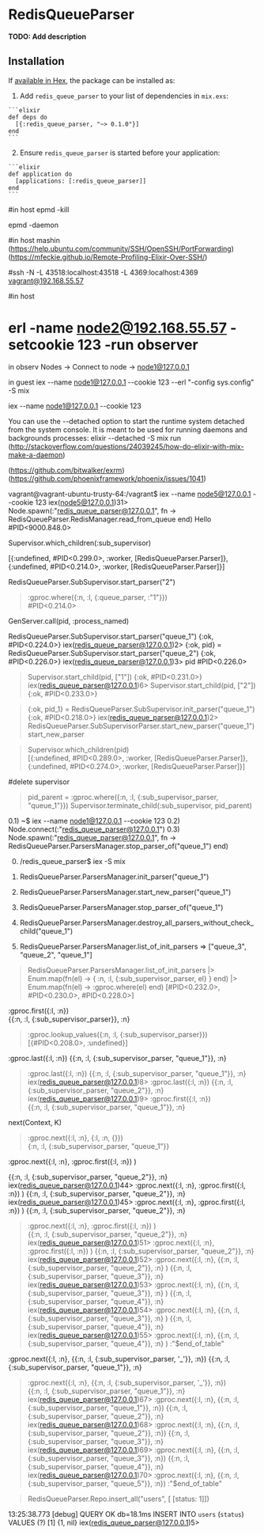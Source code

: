 # RedisQueueParser

**TODO: Add description**

## Installation

If [available in Hex](https://hex.pm/docs/publish), the package can be installed as:

  1. Add `redis_queue_parser` to your list of dependencies in `mix.exs`:

    ```elixir
    def deps do
      [{:redis_queue_parser, "~> 0.1.0"}]
    end
    ```

  2. Ensure `redis_queue_parser` is started before your application:

    ```elixir
    def application do
      [applications: [:redis_queue_parser]]
    end
    ```

    
#in host
 epmd -kill

 epmd -daemon

#in host mashin (https://help.ubuntu.com/community/SSH/OpenSSH/PortForwarding)(https://mfeckie.github.io/Remote-Profiling-Elixir-Over-SSH/)

#ssh -N -L 43518:localhost:43518 -L 4369:localhost:4369 vagrant@192.168.55.57

#in host
# erl -name node2@192.168.55.57 -setcookie 123 -run observer

in observ
Nodes -> Connect to node -> node1@127.0.0.1

in guest
iex --name node1@127.0.0.1 --cookie 123  --erl "-config sys.config" -S mix

iex --name node1@127.0.0.1 --cookie 123 



You can use the --detached option to start the runtime system detached from the system console. It is meant to be used for running daemons and backgrounds processes:
elixir --detached -S mix run (http://stackoverflow.com/questions/24039245/how-do-elixir-with-mix-make-a-daemon)

(https://github.com/bitwalker/exrm)
(https://github.com/phoenixframework/phoenix/issues/1041)




vagrant@vagrant-ubuntu-trusty-64:/vagrant$ iex --name node5@127.0.0.1 --cookie 123
iex(node5@127.0.0.1)31> Node.spawn(:"redis_queue_parser@127.0.0.1", fn -> RedisQueueParser.RedisManager.read_from_queue end)
Hello
#PID<9000.848.0>




Supervisor.which_children(:sub_supervisor)

[{:undefined, #PID<0.299.0>, :worker, [RedisQueueParser.Parser]},
 {:undefined, #PID<0.214.0>, :worker, [RedisQueueParser.Parser]}]

RedisQueueParser.SubSupervisor.start_parser("2")

> :gproc.where({:n, :l, {:queue_parser, :"1"}})    
#PID<0.214.0>


GenServer.call(pid, :process_named)


 RedisQueueParser.SubSupervisor.start_parser("queue_1") 
{:ok, #PID<0.224.0>}
iex(redis_queue_parser@127.0.0.1)2> {:ok, pid} = RedisQueueParser.SubSupervisor.start_parser("queue_2")
{:ok, #PID<0.226.0>}
iex(redis_queue_parser@127.0.0.1)3> pid
#PID<0.226.0>

> Supervisor.start_child(pid, ["1"])
{:ok, #PID<0.231.0>}
iex(redis_queue_parser@127.0.0.1)6> Supervisor.start_child(pid, ["2"])
{:ok, #PID<0.233.0>}



> {:ok, pid_1} = RedisQueueParser.SubSupervisor.init_parser("queue_1")
{:ok, #PID<0.218.0>}
iex(redis_queue_parser@127.0.0.1)2> RedisQueueParser.SubSupervisorParser.start_new_parser("queue_1")
start_new_parser

> Supervisor.which_children(pid)                                  
[{:undefined, #PID<0.289.0>, :worker, [RedisQueueParser.Parser]},
 {:undefined, #PID<0.274.0>, :worker, [RedisQueueParser.Parser]}]


#delete supervisor 
> pid_parent = :gproc.where({:n, :l, {:sub_supervisor_parser, "queue_1"}}) 
Supervisor.terminate_child(:sub_supervisor, pid_parent)


0.1) ~$ iex --name node1@127.0.0.1 --cookie 123
0.2) Node.connect(:"redis_queue_parser@127.0.0.1") 
0.3) Node.spawn(:"redis_queue_parser@127.0.0.1", fn -> RedisQueueParser.ParsersManager.stop_parser_of("queue_1") end)

0) /redis_queue_parser$ iex -S mix

1) RedisQueueParser.ParsersManager.init_parser("queue_1")

2) RedisQueueParser.ParsersManager.start_new_parser("queue_1")

3) RedisQueueParser.ParsersManager.stop_parser_of("queue_1")

4) RedisQueueParser.ParsersManager.destroy_all_parsers_without_check_child("queue_1")

5) RedisQueueParser.ParsersManager.list_of_init_parsers => ["queue_3", "queue_2", "queue_1"]
  > RedisQueueParser.ParsersManager.list_of_init_parsers |> Enum.map(fn(el) -> { :n, :l, {:sub_supervisor_parser, el} } end) |> Enum.map(fn(el) -> :gproc.where(el) end)  [#PID<0.232.0>, #PID<0.230.0>, #PID<0.228.0>]





:gproc.first({:l, :n})    
{{:n, :l, {:sub_supervisor_parser}}, :n}


> :gproc.lookup_values({:n, :l, {:sub_supervisor_parser}})
[{#PID<0.208.0>, :undefined}]

:gproc.last({:l, :n})
{{:n, :l, {:sub_supervisor_parser, "queue_1"}}, :n}


> :gproc.last({:l, :n})
{{:n, :l, {:sub_supervisor_parser, "queue_1"}}, :n}
iex(redis_queue_parser@127.0.0.1)8> :gproc.last({:l, :n})
{{:n, :l, {:sub_supervisor_parser, "queue_2"}}, :n}
iex(redis_queue_parser@127.0.0.1)9> :gproc.first({:l, :n})    
{{:n, :l, {:sub_supervisor_parser, "queue_1"}}, :n}


next(Context, K) 
> :gproc.next({:l, :n}, {:l, :n, {}})      
{:n, :l, {:sub_supervisor_parser, "queue_1"}}



 :gproc.next({:l, :n}, :gproc.first({:l, :n}) )

{{:n, :l, {:sub_supervisor_parser, "queue_2"}}, :n}
iex(redis_queue_parser@127.0.0.1)44> :gproc.next({:l, :n}, :gproc.first({:l, :n}) )
{{:n, :l, {:sub_supervisor_parser, "queue_2"}}, :n}
iex(redis_queue_parser@127.0.0.1)45> :gproc.next({:l, :n}, :gproc.first({:l, :n}) )
{{:n, :l, {:sub_supervisor_parser, "queue_2"}}, :n}



> :gproc.next({:l, :n}, :gproc.first({:l, :n}) )                               
{{:n, :l, {:sub_supervisor_parser, "queue_2"}}, :n}
iex(redis_queue_parser@127.0.0.1)51> :gproc.next({:l, :n}, :gproc.first({:l, :n}) )
{{:n, :l, {:sub_supervisor_parser, "queue_2"}}, :n}
iex(redis_queue_parser@127.0.0.1)52> :gproc.next({:l, :n}, {{:n, :l, {:sub_supervisor_parser, "queue_2"}}, :n} )
{{:n, :l, {:sub_supervisor_parser, "queue_3"}}, :n}
iex(redis_queue_parser@127.0.0.1)53> :gproc.next({:l, :n}, {{:n, :l, {:sub_supervisor_parser, "queue_3"}}, :n} )
{{:n, :l, {:sub_supervisor_parser, "queue_4"}}, :n}
iex(redis_queue_parser@127.0.0.1)54> :gproc.next({:l, :n}, {{:n, :l, {:sub_supervisor_parser, "queue_3"}}, :n} )
{{:n, :l, {:sub_supervisor_parser, "queue_4"}}, :n}
iex(redis_queue_parser@127.0.0.1)55> :gproc.next({:l, :n}, {{:n, :l, {:sub_supervisor_parser, "queue_4"}}, :n} )
:"$end_of_table"


:gproc.next({:l, :n}, {{:n, :l, {:sub_supervisor_parser, '_'}}, :n}) 
{{:n, :l, {:sub_supervisor_parser, "queue_1"}}, :n}

> :gproc.next({:l, :n}, {{:n, :l, {:sub_supervisor_parser, '_'}}, :n})    
{{:n, :l, {:sub_supervisor_parser, "queue_1"}}, :n}
iex(redis_queue_parser@127.0.0.1)67> :gproc.next({:l, :n}, {{:n, :l, {:sub_supervisor_parser, "queue_1"}}, :n})
{{:n, :l, {:sub_supervisor_parser, "queue_2"}}, :n}
iex(redis_queue_parser@127.0.0.1)68> :gproc.next({:l, :n}, {{:n, :l, {:sub_supervisor_parser, "queue_2"}}, :n})
{{:n, :l, {:sub_supervisor_parser, "queue_3"}}, :n}
iex(redis_queue_parser@127.0.0.1)69> :gproc.next({:l, :n}, {{:n, :l, {:sub_supervisor_parser, "queue_3"}}, :n})
{{:n, :l, {:sub_supervisor_parser, "queue_4"}}, :n}
iex(redis_queue_parser@127.0.0.1)70> :gproc.next({:l, :n}, {{:n, :l, {:sub_supervisor_parser, "queue_5"}}, :n})
:"$end_of_table"



> RedisQueueParser.Repo.insert_all("users", [ [status: 1]])

13:25:38.773 [debug] QUERY OK db=18.1ms
INSERT INTO `users` (`status`) VALUES (?) [1]
{1, nil}
iex(redis_queue_parser@127.0.0.1)5> 



